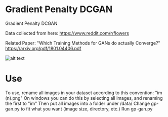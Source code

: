 # Gradient Penalty DCGAN
Gradient Penalty DCGAN

Data collected from here:
https://www.reddit.com/r/flowers

Related Paper:
"Which Training Methods for GANs do actually Converge?"
https://arxiv.org/pdf/1801.04406.pdf


![alt text](https://i.imgur.com/oYqUTQ5.png)

# Use
To use, rename all images in your dataset according to this convention: "im (n).png"
On windows you can do this by selecting all images, and renaming the first to "im"
Then put all images into a folder under /data/
Change gp-gan.py to fit what you want (image size, directory, etc.)
Run gp-gan.py
